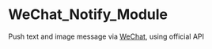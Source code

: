 # WeChat_Notify_Module
Push text and image message via [WeChat](https://www.wechat.com/en/), using official API
